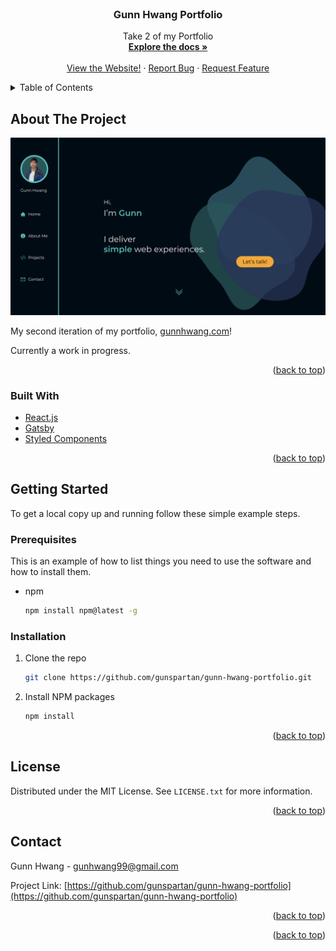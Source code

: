 <div id="top"></div>
<!--
*** Thanks for checking out the Best-README-Template. If you have a suggestion
*** that would make this better, please fork the repo and create a pull request
*** or simply open an issue with the tag "enhancement".
*** Don't forget to give the project a star!
*** Thanks again! Now go create something AMAZING! :D
-->

<!-- PROJECT SHIELDS -->
<!--
*** I'm using markdown "reference style" links for readability.
*** Reference links are enclosed in brackets [ ] instead of parentheses ( ).
*** See the bottom of this document for the declaration of the reference variables
*** for contributors-url, forks-url, etc. This is an optional, concise syntax you may use.
*** https://www.markdownguide.org/basic-syntax/#reference-style-links
-->
<!-- [![Contributors][contributors-shield]][contributors-url]
[![Forks][forks-shield]][forks-url]
[![Stargazers][stars-shield]][stars-url]
[![Issues][issues-shield]][issues-url]
[![MIT License][license-shield]][license-url]
[![LinkedIn][linkedin-shield]][linkedin-url]
 -->

<!-- PROJECT LOGO -->
<br />
<div align="center">
  <!-- <a href="https://github.com/gunspartan/gunn-hwang-portfolio">
    <img src="screenshots/logo.png" alt="Logo" width="80" height="80">
  </a> -->

<h3 align="center">Gunn Hwang Portfolio</h3>

  <p align="center">
    Take 2 of my Portfolio
    <br />
    <a href="https://github.com/gunspartan/gunn-hwang-portfolio"><strong>Explore the docs »</strong></a>
    <br />
    <br />
    <a href="https://gunnhwang.com">View the Website!</a>
    ·
    <a href="https://github.com/gunspartan/gunn-hwang-portfolio/issues">Report Bug</a>
    ·
    <a href="https://github.com/gunspartan/gunn-hwang-portfolio/issues">Request Feature</a>
  </p>
</div>

<!-- TABLE OF CONTENTS -->
<details>
  <summary>Table of Contents</summary>
  <ol>
    <li>
      <a href="#about-the-project">About The Project</a>
      <ul>
        <li><a href="#built-with">Built With</a></li>
      </ul>
    </li>
    <li>
      <a href="#getting-started">Getting Started</a>
      <ul>
        <li><a href="#prerequisites">Prerequisites</a></li>
        <li><a href="#installation">Installation</a></li>
      </ul>
    </li>
    <li><a href="#license">License</a></li>
    <li><a href="#contact">Contact</a></li>
  </ol>
</details>

<!-- ABOUT THE PROJECT -->

## About The Project

[![Product Name Screen Shot][product-screenshot]](https://gunnhwang.com)

My second iteration of my portfolio, [gunnhwang.com](https://gunnhwang.com)!

Currently a work in progress.

<p align="right">(<a href="#top">back to top</a>)</p>

### Built With

- [React.js](https://reactjs.org/)
- [Gatsby](https://gatsbyjs.com/)
- [Styled Components](https://styled-components.com/)

<p align="right">(<a href="#top">back to top</a>)</p>

<!-- GETTING STARTED -->

## Getting Started

To get a local copy up and running follow these simple example steps.

### Prerequisites

This is an example of how to list things you need to use the software and how to install them.

- npm
  ```sh
  npm install npm@latest -g
  ```

### Installation

1. Clone the repo
   ```sh
   git clone https://github.com/gunspartan/gunn-hwang-portfolio.git
   ```
2. Install NPM packages
   ```sh
   npm install
   ```

<p align="right">(<a href="#top">back to top</a>)</p>

<!-- LICENSE -->

## License

Distributed under the MIT License. See `LICENSE.txt` for more information.

<p align="right">(<a href="#top">back to top</a>)</p>

<!-- CONTACT -->

## Contact

Gunn Hwang - gunhwang99@gmail.com

Project Link: [https://github.com/gunspartan/gunn-hwang-portfolio](https://github.com/gunspartan/gunn-hwang-portfolio)

<p align="right">(<a href="#top">back to top</a>)</p>

<!-- ACKNOWLEDGMENTS -->

<p align="right">(<a href="#top">back to top</a>)</p>

<!-- MARKDOWN LINKS & IMAGES -->
<!-- https://www.markdownguide.org/basic-syntax/#reference-style-links -->

[product-screenshot]: screenshots/screenshot.png
